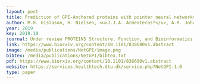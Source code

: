 ```yaml
--- 
layout: post
title: Prediction of GPI-Anchored proteins with pointer neural networks
author: M.H. Gislason, H. Nielsen, <u>J.J.A. Armenteros*</u>, A.R. Johansen* (*equal contribution)
year: 2019
key: 2019.10
journal: Under review PROTEINS Structure, Function, and Bioinformatics
link: https://www.biorxiv.org/content/10.1101/838680v1.abstract
image: /media/publications/NetGPI/image.png
bibtex: /media/publications/NetGPI/bibtex.txt
pdf: https://www.biorxiv.org/content/10.1101/838680v1.abstract
website: https://services.healthtech.dtu.dk/service.php?NetGPI-1.0
type: paper
---
```


